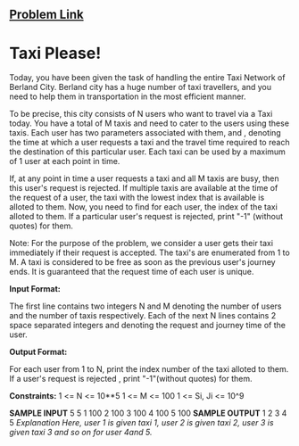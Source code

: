 ## [Problem Link](https://www.hackerearth.com/practice/algorithms/greedy/basics-of-greedy-algorithms/practice-problems/algorithm/taxi-please/description/)

# **Taxi Please!**

Today, you have been given the task of handling the entire Taxi Network of Berland City. Berland city has a huge number of taxi travellers, and you need to help them in transportation in the most efficient manner.

To be precise, this city consists of N users who want to travel via a Taxi today. You have a total of M taxis and need to cater to the users using these taxis. Each user has two parameters associated with them,  and , denoting the time at which a user requests a taxi and the travel time required to reach the destination of this particular user. Each taxi can be used by a maximum of 1 user at each point in time.

If, at any point in time a user requests a taxi and all M taxis are busy, then this user's request is rejected. If multiple taxis are available at the time of the request of a user, the taxi with the lowest index that is available is alloted to them. Now, you need to find for each user, the index of the taxi alloted to them. If a particular user's request is rejected, print "-1" (without quotes) for them.

Note: For the purpose of the problem, we consider a user gets their taxi immediately if their request is accepted. The taxi's are enumerated from 1 to M. A taxi is considered to be free as soon as the previous user's journey ends. It is guaranteed that the request time of each user is unique.

**Input Format:**

The first line contains two integers N and M denoting the number of users and the number of taxis respectively. Each of the next N lines contains 2 space separated integers  and  denoting the request and journey time of the  user.

**Output Format:**

For each user from 1 to N, print the index number of the taxi alloted to them. If a user's request is rejected , print "-1"(without quotes) for them.

**Constraints:**
 1 <= N <= 10**5
 1 <= M <= 100
 1 <= Si, Ji <= 10^9



**SAMPLE INPUT**
5 5
1 100
2 100
3 100
4 100
5 100
**SAMPLE OUTPUT**
1 2 3 4 5
*Explanation
Here, user 1 is given taxi 1, user 2 is given taxi 2, user 3 is given taxi 3 and so on for user 4and 5.*